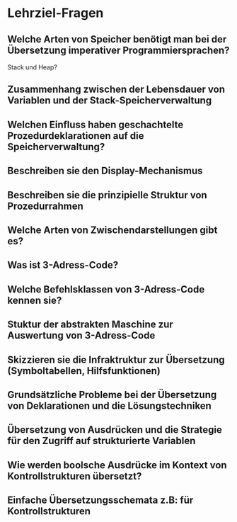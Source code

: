 # Lehrziel-Fragen
## Welche Arten von Speicher benötigt man bei der Übersetzung imperativer Programmiersprachen?
Stack und Heap?

## Zusammenhang zwischen der Lebensdauer von Variablen und der Stack-Speicherverwaltung

## Welchen Einfluss haben geschachtelte Prozedurdeklarationen auf die Speicherverwaltung?

## Beschreiben sie den Display-Mechanismus

## Beschreiben sie die prinzipielle Struktur von Prozedurrahmen

## Welche Arten von Zwischendarstellungen gibt es?

## Was ist 3-Adress-Code?

## Welche Befehlsklassen von 3-Adress-Code kennen sie?

## Stuktur der abstrakten Maschine zur Auswertung von 3-Adress-Code

## Skizzieren sie die Infraktruktur zur Übersetzung (Symboltabellen, Hilfsfunktionen)

## Grundsätzliche Probleme bei der Übersetzung von Deklarationen und die Lösungstechniken

## Übersetzung von Ausdrücken und die Strategie für den Zugriff auf strukturierte Variablen

## Wie werden boolsche Ausdrücke im Kontext von Kontrollstrukturen übersetzt?

## Einfache Übersetzungsschemata z.B: für Kontrollstrukturen